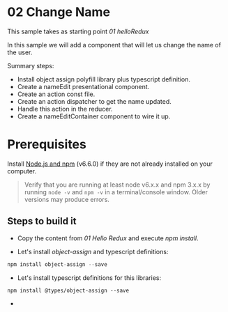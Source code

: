 # 02 Change Name

This sample takes as starting point _01 helloRedux_

In this sample we will add a component that will let us change the name of the
user.


Summary steps:

- Install object assign polyfill library plus typescript definition.
- Create a nameEdit presentational component.
- Create an action const file.
- Create an action dispatcher to get the name updated.
- Handle this action in the reducer.
- Create a nameEditContainer component to wire it up.

# Prerequisites

Install [Node.js and npm](https://nodejs.org/en/) (v6.6.0) if they are not already installed on your computer.

> Verify that you are running at least node v6.x.x and npm 3.x.x by running `node -v` and `npm -v` in a terminal/console window. Older versions may produce errors.

## Steps to build it

- Copy the content from _01 Hello Redux_ and execute _npm install_.

- Let's install _object-assign_ and  typescript definitions:

```javascript
npm install object-assign --save
```

- Let's install typescript definitions for this libraries:

```
npm install @types/object-assign --save
```

-
